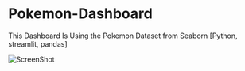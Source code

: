 # Pokemon-Dashboard
This Dashboard Is Using the Pokemon Dataset from Seaborn  [Python, streamlit, pandas]

![ScreenShot](https://github.com/AbdullahELyamany/Pokemon-Dashboard/assets/124623013/8dfe6fde-5652-47c4-a3d3-3e60619acbcc)
